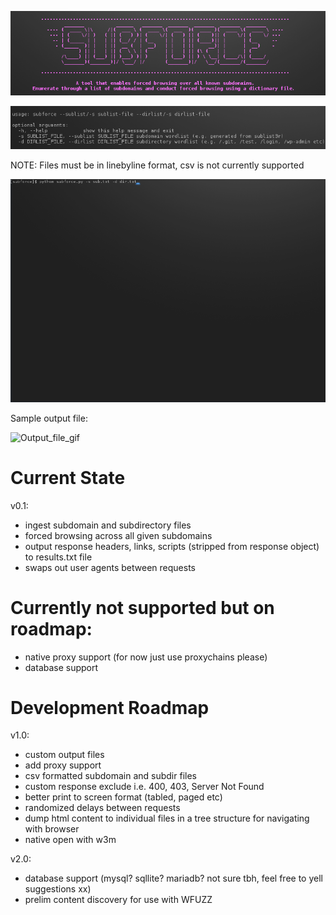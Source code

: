 <p align="center">
  <img src="/.github/logo.png" />
</p>
<p align="center">
  <img src="/.github/usage.png" />
</p>

NOTE: Files must be in linebyline format, csv is not currently supported

![Usage_gif](/.github/updatedrecording.gif?raw=true "Usage")


Sample output file: 

![Output_file_gif](/.github/outputrecording.gif?raw=true "Output")



# Current State

v0.1:
- ingest subdomain and subdirectory files
- forced browsing across all given subdomains
- output response headers, links, scripts (stripped from response object) to results.txt file
- swaps out user agents between requests

# Currently not supported but on roadmap:
- native proxy support (for now just use proxychains please)
- database support

# Development Roadmap

v1.0:
- custom output files
- add proxy support
- csv formatted subdomain and subdir files
- custom response exclude i.e. 400, 403, Server Not Found
- better print to screen format (tabled, paged etc)
- randomized delays between requests
- dump html content to individual files in a tree structure for navigating with browser
- native open with w3m

v2.0:
- database support (mysql? sqllite? mariadb? not sure tbh, feel free to yell suggestions xx)
- prelim content discovery for use with WFUZZ
